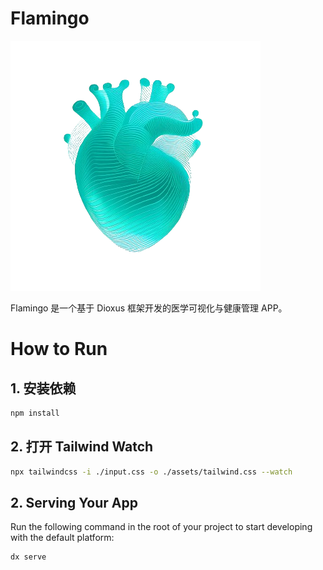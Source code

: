 # Flamingo

![logo](./assets/logo.png)

Flamingo 是一个基于 Dioxus 框架开发的医学可视化与健康管理 APP。

# How to Run

## 1. 安装依赖

```bash
npm install
```

## 2. 打开 Tailwind Watch

```bash
npx tailwindcss -i ./input.css -o ./assets/tailwind.css --watch
```

## 2. Serving Your App

Run the following command in the root of your project to start developing with the default platform:

```bash
dx serve
```
